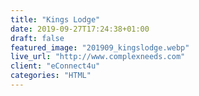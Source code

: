 ```yaml
---
title: "Kings Lodge"
date: 2019-09-27T17:24:38+01:00
draft: false
featured_image: "201909_kingslodge.webp"
live_url: "http://www.complexneeds.com"
client: "eConnect4u"
categories: "HTML"
---
```


